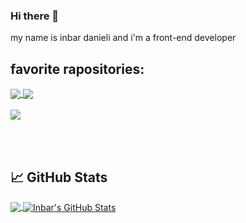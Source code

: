 ### Hi there 👋
my name is inbar danieli and i'm a front-end developer

## favorite rapositories:

<a href="https://github.com/InbarDanieli/tasks-meneger">
  <img align="center" src="https://github-readme-stats.vercel.app/api/pin/?username=InbarDanieli&repo=tasks-manager" />
</a>
<a href="https://github.com/InbarDanieli/pull-request-community">
  <img align="center" src="https://github-readme-stats.vercel.app/api/pin/?username=InbarDanieli&repo=pull-request-community" />
</a>
<br/><br/>
<a href="https://github.com/InbarDanieli/Cat-CSS">
  <img align="center" src="https://github-readme-stats.vercel.app/api/pin/?username=InbarDanieli&repo=Cat-CSS" />
</a>

<br/><br/>


## 📈 GitHub Stats
<a href="">
  <img align="center" src="https://github-readme-stats.vercel.app/api/top-langs/?username=InbarDanieli&hide=java,html&theme=gotham" />
</a>
<a href="https://github.com/MartinHeinz/MartinHeinz">
  <img align="center" src="https://github-readme-stats.vercel.app/api?username=InbarDanieli&show_icons=true&line_height=27&count_private=true&theme=gotham" alt="Inbar's GitHub Stats" />
</a>
